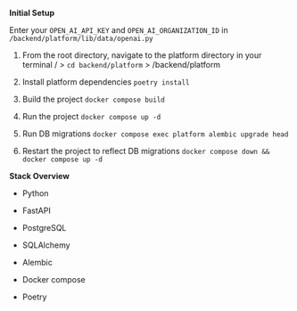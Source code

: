 **Initial Setup**

Enter your `OPEN_AI_API_KEY` and `OPEN_AI_ORGANIZATION_ID` in `/backend/platform/lib/data/openai.py`

1. From the root directory, navigate to the platform directory in your terminal
   / > `cd backend/platform` > /backend/platform

2. Install platform dependencies
   `poetry install`

3. Build the project
   `docker compose build`

4. Run the project
   `docker compose up -d`

5. Run DB migrations
   `docker compose exec platform alembic upgrade head`

6. Restart the project to reflect DB migrations
   `docker compose down && docker compose up -d`

**Stack Overview**

- Python
- FastAPI

- PostgreSQL
- SQLAlchemy
- Alembic

- Docker compose
- Poetry
